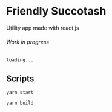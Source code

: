 # Friendly Succotash
Utility app made with react.js

###### Work in progress

`loading...`

## Scripts

`yarn start`

`yarn build`
